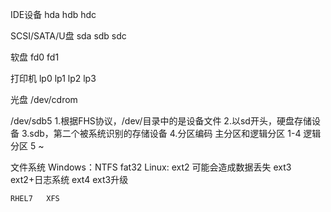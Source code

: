 IDE设备	hda hdb hdc

SCSI/SATA/U盘	sda sdb sdc

软盘		fd0 fd1

打印机	lp0 lp1 lp2 lp3

光盘		/dev/cdrom

/dev/sdb5
1.根据FHS协议，/dev/目录中的是设备文件
2.以sd开头，硬盘存储设备
3.sdb，第二个被系统识别的存储设备
4.分区编码
主分区和逻辑分区 1-4
逻辑分区			5 ~

文件系统
Windows：NTFS fat32
Linux:
	ext2 可能会造成数据丢失
	ext3 ext2+日志系统
	ext4 ext3升级

	RHEL7	XFS
	
